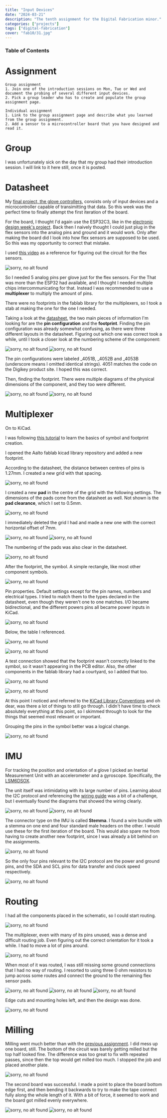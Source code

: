 ```yaml
---
title: "Input Devices"
date: "2024-03-21"
description: "The tenth assignment for the Digital Fabrication minor."
categories: ["projects"]
tags: ["digital-fabrication"]
cover: "fab10/31.jpg"
---
```


### Table of Contents

# Assignment

```
Group assignment
1. Join one of the introduction sessions on Mon, Tue or Wed and document the probing of several different input devices.
2. Pick a group leader who has to create and populate the group assignment page. 

Individual assignment
1. Link to the group assignment page and describe what you learned from the group assignment.
2. Add a sensor to a microcontroller board that you have designed and read it.
```

# Group

I was unfortunately sick on the day that my group had their introduction session. I will link to it here still, once it is posted. 

# Datasheet

My [final project, the glove controllers](fablab-00), consists only of input devices and a microcontroller capable of transimitting that data. So this week was the perfect time to finally attempt the first iteration of the board. 

For the board, I thought I'd again use the ESP32C3, like in the [electronic design week's project](fablab-08). Back then I naively thought I could just plug in the flex sensors into the analog pins and ground and it would work. Only after making the board did I look into how flex sensors are supposed to be used. So this was my opportunity to correct that mistake. 

I used [this video](https://www.youtube.com/watch?v=_tXWoplbqWo) as a reference for figuring out the circuit for the flex sensors. 

![sorry, no alt found](fab10/01.png)

So I needed 5 analog pins per glove just for the flex sensors. For the That was more than the ESP32 had available, and I thought I needed multiple chips intercommunicating for that. Instead I was recommended to use a **multiplexer** to multiply the amount of pins. 

There were no footprints in the fablab library for the multiplexers, so I took a stab at making the one for the one I needed. 

Taking a look at the [datasheet](https://www.ti.com/lit/ds/symlink/cd74hc4051.pdf?HQS=dis-dk-null-digikeymode-dsf-pf-null-wwe&ts=1713092472891&ref_url=https%253A%252F%252Fwww.ti.com%252Fgeneral%252Fdocs%252Fsuppproductinfo.tsp%253FdistId%253D10%2526gotoUrl%253Dhttps%253A%252F%252Fwww.ti.com%252Flit%252Fgpn%252Fcd74hc4051), the two main pieces of information I'm looking for are the **pin configuration** and the **footprint**. Finding the pin configuration was already somewhat confusing, as there were three different layouts in the datasheet. Figuring out which one was correct took a while, until I took a closer look at the numbering scheme of the component:

![sorry, no alt found](fab10/05.png)
![sorry, no alt found](fab10/06.png)

The pin configurations were labeled _4051B, _4052B and _4053B (underscore means I omitted identical strings). 4051 matches the code on the Digikey product site. I hoped this was correct. 

Then, finding the footprint. There were multiple diagrams of the physical dimensions of the component, and they too were different. 

![sorry, no alt found](fab10/03.png)
![sorry, no alt found](fab10/04.png)

# Multiplexer

On to KiCad. 

I was following [this tutorial](https://www.youtube.com/watch?v=pV-4ElYoXYU&t=62s) to learn the basics of symbol and footprint creation.    

I opened the Aalto fablab kicad library repository and added a new footprint.

According to the datasheet, the distance between centres of pins is 1.27mm. I created a new grid with that spacing. 

![sorry, no alt found](fab10/08.png)

I created a new **pad** in the centre of the grid with the following settings. The dimensions of the pads come from the datasheet as well. Not shown is the **pad clearance**, which I set to 0.5mm. 

![sorry, no alt found](fab10/09.png)

I immediately deleted the grid I had and made a new one with the correct horizontal offset of 7mm. 

![sorry, no alt found](fab10/11.png)
![sorry, no alt found](fab10/10.png)

The numbering of the pads was also clear in the datasheet. 

![sorry, no alt found](fab10/02.png)

After the footprint, the symbol. A simple rectangle, like most other component symbols. 

![sorry, no alt found](fab10/12.png)

Pin properties. Default settings except for the pin names, numbers and electrical types. I tried to match them to the types declared in the datasheet, even though they weren't one to one matches. I/O became bidirectional, and the different powers pins all became power inputs in KiCad. 

![sorry, no alt found](fab10/13.png)

Below, the table I referenced. 

![sorry, no alt found](fab10/14.png)

![sorry, no alt found](fab10/15.png)

A test connection showed that the footprint wasn't correctly linked to the symbol, so it wasn't appearing in the PCB editor. Also, the other components in the fablab library had a courtyard, so I added that too. 

![sorry, no alt found](fab10/16.png)

![sorry, no alt found](fab10/17.png)

At this point I noticed and referred to the [KiCad Library Conventions](https://klc.kicad.org/) and oh dear, was there a lot of things to still go through. I didn't have time to check absolutely everything at this point, so I skimmed through to look for the things that seemed most relevant or important. 

Grouping the pins in the symbol better was a logical change.

![sorry, no alt found](fab10/18.png)

# IMU

For tracking the position and orientation of a glove I picked an Inertial Measurement Unit with an accelerometer and a gyroscope. Specifically, the [LSM6DSOX](https://www.adafruit.com/product/4438). 

The unit itself was intimidating with its large number of pins. Learning about the I2C protocol and referencing the [wiring guide](https://learn.adafruit.com/adafruit-lsm6dsox-3d-accelerometer-gyroscope-breakout/wiring-and-test) was a bit of a challenge, but I eventually found the diagrams that showed the wiring clearly.

![sorry, no alt found](fab10/19.png)
![sorry, no alt found](fab10/20.png)

The connector type on the IMU is called **Stemma**. I found a wire bundle with a stemma on one end and four standard male headers on the other. I would use these for the first iteration of the board. This would also spare me from having to create another new footprint, since I was already a bit behind on the assignments. 

![sorry, no alt found](fab10/21.jpg)   

So the only four pins relevant to the I2C protocol are the power and ground pins, and the SDA and SCL pins for data transfer and clock speed respectively. 

![sorry, no alt found](fab10/22.png)

# Routing

I had all the components placed in the schematic, so I could start routing. 

![sorry, no alt found](fab10/23.png)

The multiplexer, even with many of its pins unused, was a dense and difficult routing job. Even figuring out the correct orientation for it took a while. I had to move a lot of pins around. 

![sorry, no alt found](fab10/24.png)

When most of it was routed, I was still missing some ground connections that I had no way of routing. I resorted to using three 0 ohm resistors to jump across some routes and connect the ground to the remaining flex sensor pads. 

![sorry, no alt found](fab10/25.png)
![sorry, no alt found](fab10/26.png)
![sorry, no alt found](fab10/27.png)

Edge cuts and mounting holes left, and then the design was done. 

![sorry, no alt found](fab10/28.png)

# Milling

Milling went much better than with the [previous assignment](fablab-09). I did mess up one board, still. The bottom of the circuit was barely getting milled but the top half looked fine. The difference was too great to fix with repeated passes, since then the top would get milled too much. I stopped the job and placed another plate. 

![sorry, no alt found](fab10/29.jpg)

The second board was successful. I made a point to place the board bottom edge first, and then bending it backwards to try to make the tape connect fully along the whole length of it. With a bit of force, it seemed to work and the board got milled evenly everywhere. 

![sorry, no alt found](fab10/30.jpg)
![sorry, no alt found](fab10/31.jpg)

